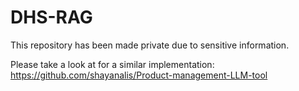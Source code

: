 # DHS-RAG

This repository has been made private due to sensitive information.

Please take a look at for a similar implementation: https://github.com/shayanalis/Product-management-LLM-tool
